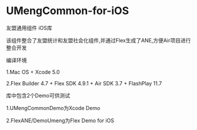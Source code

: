 UMengCommon-for-iOS
===================

友盟通用组件 iOS库

该组件整合了友盟统计和友盟社会化组件,并通过Flex生成了ANE,方便Air项目进行整合开发

编译环境

1.Mac OS + Xcode 5.0

2.Flex Builder 4.7 + Flex SDK 4.9.1 + Air SDK 3.7 + FlashPlay 11.7


库中包含2个Demo可供测试

1.UMengCommonDemo为Xcode Demo

2.FlexANE/DemoUmeng为Flex Demo for iOS